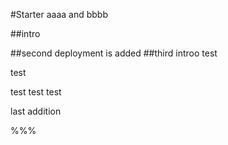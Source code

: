 #Starter 
aaaa and bbbb

##intro

##second
deployment is added
##third
introo 
test 

test

test test test

last addition

%%%